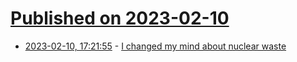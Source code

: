 # [Published on 2023-02-10](index.md)

* [2023-02-10, 17:21:55](https://news.ycombinator.com/item?id=34742660) - [I changed my mind about nuclear waste](https://zionlights.substack.com/p/everything-i-believed-about-waste-was-wrong)
